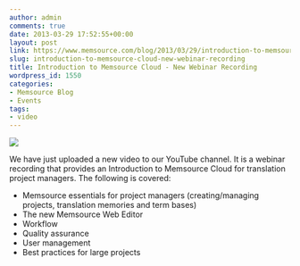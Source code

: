 ```yaml
---
author: admin
comments: true
date: 2013-03-29 17:52:55+00:00
layout: post
link: https://www.memsource.com/blog/2013/03/29/introduction-to-memsource-cloud-new-webinar-recording/
slug: introduction-to-memsource-cloud-new-webinar-recording
title: Introduction to Memsource Cloud - New Webinar Recording
wordpress_id: 1550
categories:
- Memsource Blog
- Events
tags:
- video
---
```


![](/wp-content/uploads/2012/08/MemSource-Cloud-–-medium.png)

We have just uploaded a new video to our YouTube channel. It is a webinar recording that provides an Introduction to Memsource Cloud for translation project managers. The following is covered:<!-- more -->

- Memsource essentials for project managers (creating/managing projects, translation memories and term bases)
- The new Memsource Web Editor
- Workflow
- Quality assurance
- User management
- Best practices for large projects
